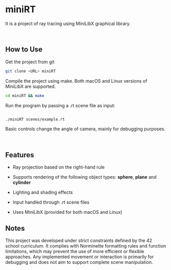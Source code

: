# miniRT 

It is a project of ray tracing using MiniLibX graphical library. 

<br>

## How to Use

Get the project from git

```bash
git clone <URL> miniRT  
```

Compile the project using make. Both macOS and Linux versions of MiniLibX are supported.

```bash
cd miniRT && make
```

Run the program by passing a .rt scene file as input:

```bash  

./miniRT scenes/example.rt
```

Basic controls change the angle of camera, mainly for debugging purposes.

<br>

## Features

- Ray projection based on the right-hand rule

- Supports rendering of the following object types: **sphere**, **plane** and **cylinder**

- Lighting and shading effects

- Input handled through .rt scene files

- Uses MiniLibX (provided for both macOS and Linux)

## Notes

This project was developed under strict constraints defined by the 42 school curriculum. 
It complies with Norminette formatting rules and function limitations, which may prevent the use of more efficient or flexible approaches. 
Any implemented movement or interaction is primarily for debugging and does not aim to support complete scene manipulation.

